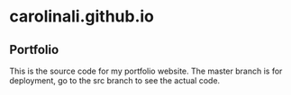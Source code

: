 # carolinali.github.io
## Portfolio

This is the source code for my portfolio website. The master branch is for deployment, go to the src branch to see the actual code.

